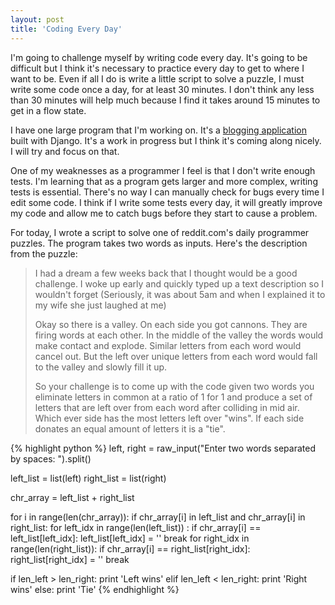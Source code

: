 ```yaml
---
layout: post
title: 'Coding Every Day'
---
```

I'm going to challenge myself by writing code every day. It's going to be difficult but I think it's necessary to practice every day to get to where I want to be. Even if all I do is write a little script to solve a puzzle, I must write some code once a day, for at least 30 minutes. I don't think any less than 30 minutes will help much because I find it takes around 15 minutes to get in a flow state.

I have one large program that I'm working on. It's a [blogging application](http://blogodrone.herokuapp.com) built with Django. It's a work in progress but I think it's coming along nicely. I will try and focus on that. 

One of my weaknesses as a programmer I feel is that I don't write enough tests. I'm learning that as a program gets larger and more complex, writing tests is essential. There's no way I can manually check for bugs every time I edit some code. I think if I write some tests every day, it will greatly improve my code and allow me to catch bugs before they start to cause a problem.

For today, I wrote a script to solve one of reddit.com's daily programmer puzzles. The program takes two words as inputs. Here's the description from the puzzle:

> I had a dream a few weeks back that I thought would be a good challenge. I woke up early and quickly typed up a text description so I wouldn't forget (Seriously, it was about 5am and when I explained it to my wife she just laughed at me)
>
> Okay so there is a valley. On each side you got cannons. They are firing words at each other. In the middle of the valley the words would make contact and explode. Similar letters from each word would cancel out. But the left over unique letters from each word would fall to the valley and slowly fill it up.
>
> So your challenge is to come up with the code given two words you eliminate letters in common at a ratio of 1 for 1 and produce a set of letters that are left over from each word after colliding in mid air. Which ever side has the most letters left over "wins". If each side donates an equal amount of letters it is a "tie".

{% highlight python %}
left, right = raw_input("Enter two words separated by spaces: ").split()

left_list = list(left)
right_list = list(right)

chr_array = left_list + right_list

for i in range(len(chr_array)):
    if chr_array[i] in left_list and chr_array[i] in right_list:
        for left_idx in range(len(left_list)) :
            if chr_array[i] == left_list[left_idx]:
                left_list[left_idx] = ''
                break
        for right_idx in range(len(right_list)):
            if chr_array[i] == right_list[right_idx]:
                right_list[right_idx] = ''
                break

if len_left > len_right:
    print 'Left wins'
elif len_left < len_right:
    print 'Right wins'
else:
    print 'Tie'
{% endhighlight %}
